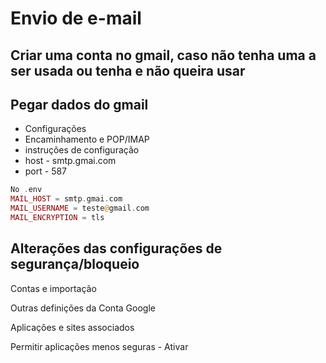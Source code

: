 # Envio de e-mail

## Criar uma conta no gmail, caso não tenha uma a ser usada ou tenha e não queira usar

## Pegar dados do gmail

- Configurações
- Encaminhamento e POP/IMAP
- instruções de configuração
- host - smtp.gmai.com
- port - 587


```php
No .env
MAIL_HOST = smtp.gmai.com
MAIL_USERNAME = teste@gmail.com
MAIL_ENCRYPTION = tls
```

## Alterações das configurações de segurança/bloqueio

Contas e importação

Outras definições da Conta Google

Aplicações e sites associados

Permitir aplicações menos seguras - Ativar
  
